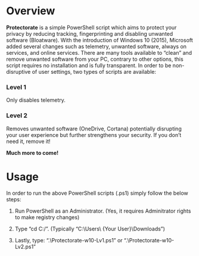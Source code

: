 # Overview

**Protectorate** is a simple PowerShell
script which aims to protect your privacy by reducing tracking, fingerprinting and
disabling unwanted software (Bloatware). With the introduction of Windows 10 (2015),
Microsoft added several changes such as telemetry, unwanted software, always on
services, and online services. There are many tools available to “clean” and
remove unwanted software from your PC, contrary to other options, this script requires
no installation and is fully transparent. In order to be non-disruptive of user
settings, two types of scripts are available:

### Level 1
Only disables telemetry.

### Level 2
Removes unwanted software (OneDrive, Cortana) potentially disrupting
your user experience but further strengthens your security. If you don’t need
it, remove it!


**Much more to come!**


# Usage

In order to run the above PowerShell scripts (.ps1) simply
follow the below steps:

1. Run PowerShell as an Administrator. (Yes, it requires Adminitrator rights to make registry changes)

2. Type “cd C:/<path of the file>”.
(Typically “C:\Users\ {Your User}\Downloads”)

3. Lastly, type: “.\Protectorate-w10-Lv1.ps1”
or “.\Protectorate-w10-Lv2.ps1”




